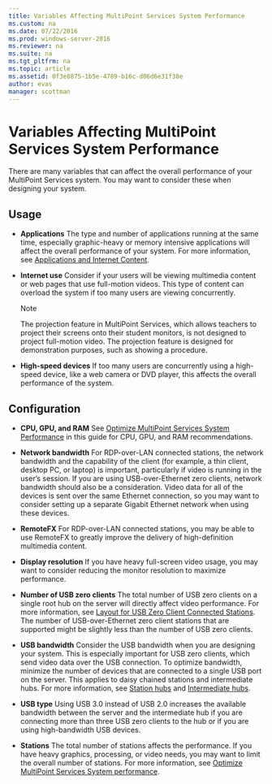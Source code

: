 ```yaml
---
title: Variables Affecting MultiPoint Services System Performance
ms.custom: na
ms.date: 07/22/2016
ms.prod: windows-server-2016
ms.reviewer: na
ms.suite: na
ms.tgt_pltfrm: na
ms.topic: article
ms.assetid: 0f3e8875-1b5e-4789-b16c-d06d6e31f38e
author: evas
manager: scottman
---
```

# Variables Affecting MultiPoint Services System Performance
There are many variables that can affect the overall performance of your MultiPoint Services system. You may want to consider these when designing your system.  
  
## Usage  
  
-   **Applications** The type and number of applications running at the same time, especially graphic\-heavy or memory intensive applications will affect the overall performance of your system. For more information, see [Applications and Internet Content](Hardware-Requirements-and-Performance-Recommendations.md#applications-and-internet-content).  
  
-   **Internet use** Consider if your users will be viewing multimedia content or web pages that use full-motion videos. This type of content can overload the system if too many users are viewing concurrently.  
  
    > [!NOTE]  
    > The projection feature in MultiPoint Services, which allows teachers to project their screens onto their student monitors, is not designed to project full-motion video. The projection feature is designed for demonstration purposes, such as showing a procedure.  
  
-   **High-speed devices** If too many users are concurrently using a high-speed device, like a web camera or DVD player, this affects the overall performance of the system.  
  
## Configuration  
  
-   **CPU, GPU, and RAM** See [Optimize MultiPoint Services System Performance](Hardware-Requirements-and-Performance-Recommendations.md#Optimize-MultiPoint-Services-System-Performance) in this guide for CPU, GPU, and RAM recommendations.  
-   **Network bandwidth** For RDP-over-LAN connected stations, the network bandwidth and the capability of the client (for example, a thin client, desktop PC, or laptop) is important, particularly if video is running in the user’s session. If you are using USB-over-Ethernet zero clients, network bandwidth should also be a consideration. Video data for all of the devices is sent over the same Ethernet connection, so you may want to consider setting up a separate Gigabit Ethernet network when using these devices.  
-   **RemoteFX** For RDP-over-LAN connected stations, you may be able to use RemoteFX to greatly improve the delivery of high-definition multimedia content.  
-   **Display resolution** If you have heavy full-screen video usage, you may want to consider reducing the monitor resolution to maximize performance.  
-   **Number of USB zero clients** The total number of USB zero clients on a single root hub on the server will directly affect video performance. For more information, see [Layout for USB Zero Client Connected Stations](MultiPoint-services-Site-Planning.md#USB-Zero-Client-Connected-Stations). The number of USB-over-Ethernet zero client stations that are supported might be slightly less than the number of USB zero clients.  
-   **USB bandwidth** Consider the USB bandwidth when you are designing your system.  This is especially important for USB zero clients, which send video data over the USB connection. To optimize bandwidth, minimize the number of devices that are connected to a single USB port on the server. This applies to daisy chained stations and intermediate hubs. For more information, see [Station hubs](MultiPoint-services-Site-Planning.md#Station-Hubs) and [Intermediate hubs](MultiPoint-services-Site-Planning.md#Intermediate-hub).  
  
-   **USB type** Using USB 3.0 instead of USB 2.0 increases the available bandwidth between the server and the intermediate hub if you are connecting more than three USB zero clients to the hub or if you are using high-bandwidth USB devices.  
  
-   **Stations** The total number of stations affects the performance. If you have heavy graphics, processing, or video needs, you may want to limit the overall number of stations. For more information, see [Optimize MultiPoint Services System performance](Hardware-Requirements-and-Performance-Recommendations.md#Optimize-MultiPoint-services-System-Performance).